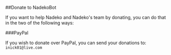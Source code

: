 ##Donate to NadekoBot

If you want to help Nadeko and Nadeko's team by donating, you can do that in the two of the following ways:

###PayPal

If you wish to donate over PayPal, you can send your donations to: `inick01@live.com`
